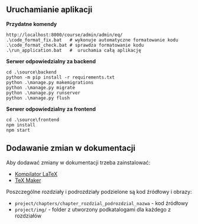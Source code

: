 ## Uruchamianie aplikacji

**Przydatne komendy**
```
http://localhost:8000/course/admin/admin/eq/
.\code_format_fix.bat   # wykonuje automatyczne formatowanie kodu
.\code_format_check.bat # sprawdza formatowanie kodu
.\run_application.bat   #  uruchamia całą aplikację
```

**Serwer odpowiedzialny za backend**
```
cd .\source\backend
python -m pip install -r requirements.txt
python .\manage.py makemigrations
python .\manage.py migrate
python .\manage.py runserver
python .\manage.py flush
```
**Serwer odpowiedzialny za frontend**
```
cd .\source\frontend
npm install
npm start
```

## Dodawanie zmian w dokumentacji

Aby dodawać zmiany w dokumentacji trzeba zainstalować:
- [Kompilator LaTeX](https://anorien.csc.warwick.ac.uk/mirrors/CTAN/systems/win32/miktex/setup/windows-x64/basic-miktex-21.6-x64.exe)
- [TeX Maker](https://www.xm1math.net/texmaker/assets/files/Texmaker_5.0.4_Win_x64.msi)

Poszczególne rozdziały i podrozdziały podzielone są kod źródłowy i obrazy:
- `project/chapters/chapter_rozdzial_podrozdzial_nazwa` - kod źródłowy
- `project/img/` - folder z utworzony podkatalogami dla każdego z rozdziałów
